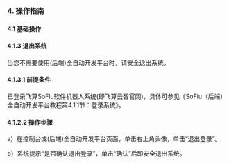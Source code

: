 ### 4. 操作指南

#### 4.1 基础操作

#### 4.1.3 退出系统

当您不需要使用(后端)全自动开发平台时，请安全退出系统。

#### 4.1.3.1 前提条件

已登录飞算SoFlu软件机器人系统(即飞算云智官网)，具体可参见《SoFlu（后端）全自动开发平台教程第4.1.1节：登录系统》。

#### 4.1.2.2 操作步骤

a）在控制台或(后端)全自动开发平台页面，单击右上角头像，单击“退出登录”。

b）系统提示“是否确认退出登录”，单击“确认”后即安全退出系统。
